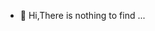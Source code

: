 - 👋 Hi,There is nothing to find ...

<!---
active-safeconnect-0x99000000000/active-safeconnect-0x99000000000 is a ✨ special ✨ repository because its `README.md` (this file) appears on your GitHub profile.
You can click the Preview link to take a look at your changes.
--->
